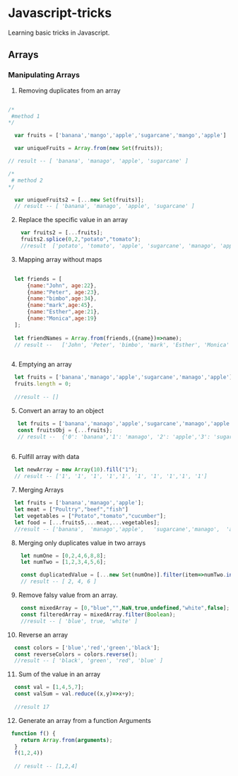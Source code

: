 # Javascript-tricks

Learning basic tricks in Javascript.

## Arrays

### Manipulating Arrays

1.  Removing duplicates from an array

```Javascript

/*
 #method 1
*/

  var fruits = ['banana','mango','apple','sugarcane','mango','apple']

  var uniqueFruits = Array.from(new Set(fruits));

// result -- [ 'banana', 'manago', 'apple', 'sugarcane' ]

/*
 # method 2
*/

  var uniqueFruits2 = [...new Set(fruits)];
  // result -- [ 'banana', 'manago', 'apple', 'sugarcane' ]

```


2. Replace the specific value in an array

```Javascript
    var fruits2 = [...fruits];
    fruits2.splice(0,2,"potato","tomato");
    //result  ['potato', 'tomato', 'apple', 'sugarcane', 'manago', 'apple' ]

```

3.  Mapping array without maps

```JavaScript
  
  let friends = [
      {name:"John", age:22},
      {name:"Peter", age:23},
      {name:"bimbo",age:34},
      {name:"mark",age:45},
      {name:"Esther",age:21},
      {name:"Monica",age:19}
  ];
  
  let friendNames = Array.from(friends,({name})=>name);
  // result --   ['John', 'Peter', 'bimbo', 'mark', 'Esther', 'Monica' ]



```

4. Emptying an array

```JavaScript
  let fruits = ['banana','manago','apple','sugarcane','manago','apple']
  fruits.length = 0;
  
  //result -- []
```

5. Convert an array to an object

``` JavaScript
   let fruits = ['banana','manago','apple','sugarcane','manago','apple']
   const fruitsObj = {...fruits};
   // result --  {'0': 'banana','1': 'manago', '2': 'apple','3': 'sugarcane','4': 'manago','5': 'apple'}
 
 ```
 
 6. Fulfill array with data

```JavaScript
  let newArray = new Array(10).fill("1");
  // result -- ['1', '1', '1', '1','1', '1', '1', '1','1', '1']

```

7. Merging Arrays

```JavaScript
  let fruits = ['banana','manago','apple'];
  let meat = ["Poultry","beef","fish"]
  let vegetables = ["Potato","tomato","cucumber"];
  let food = [...fruits5,...meat,...vegetables];
  //result -- ['banana',  'manago','apple',   'sugarcane','manago',  'apple','Poultry', 'beef','fish',    'Potato','tomato',  'cucumber']

```

8. Merging only duplicates value in two arrays

```JavaScript
    let numOne = [0,2,4,6,8,8];
    let numTwo = [1,2,3,4,5,6];

    const duplicatedValue = [...new Set(numOne)].filter(item=>numTwo.includes(item));
    // result -- [ 2, 4, 6 ]

```

9. Remove falsy value from an array.

```JavaScript
    const mixedArray = [0,"blue","",NaN,true,undefined,"white",false];
    const filteredArray = mixedArray.filter(Boolean);
    //result -- [ 'blue', true, 'white' ]

```

10. Reverse an array

```JavaScript
  const colors = ['blue','red','green','black'];
  const reverseColors = colors.reverse();
  //result -- [ 'black', 'green', 'red', 'blue' ]

```

11. Sum of the value in an array

``` JavaScript
  const val = [1,4,5,7];
  const valSum = val.reduce((x,y)=>x+y);
  
  //result 17
```

12. Generate an array from a function Arguments

``` JavaScript
 function f() {
    return Array.from(arguments);
  }
  f(1,2,4))
  
  // result -- [1,2,4]

```
